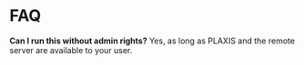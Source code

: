 # FAQ

**Can I run this without admin rights?** Yes, as long as PLAXIS and the remote server are available to your user.
